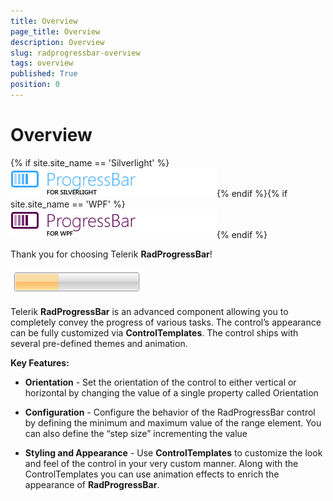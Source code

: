 ```yaml
---
title: Overview
page_title: Overview
description: Overview
slug: radprogressbar-overview
tags: overview
published: True
position: 0
---
```


# Overview

{% if site.site_name == 'Silverlight' %}![progressbar sl icon](images/progressbar_sl_icon.png){% endif %}{% if site.site_name == 'WPF' %}![progressbar wpf icon](images/progressbar_wpf_icon.png){% endif %}

Thank you for choosing Telerik __RadProgressBar__!				

![](images/RadProgressBar.png)

Telerik __RadProgressBar__ is an advanced component allowing you to completely convey the progress of various tasks. The control’s appearance can be fully customized via __ControlTemplates__. The control ships with several pre-defined themes and animation.				

__Key Features:__

* __Orientation__ - Set the orientation of the control to either vertical or horizontal by changing the value of a single property called Orientation						

* __Configuration__ - Configure the behavior of the RadProgressBar control by defining the minimum and maximum value of the range element. You can also define the “step size” incrementing the value						

* __Styling and Appearance__ - Use __ControlTemplates__ to customize the look and feel of the control in your very custom manner. Along with the ControlTemplates you can use animation effects to enrich the appearance of __RadProgressBar__.						
